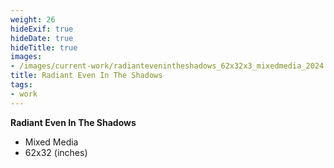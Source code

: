 ```yaml
---
weight: 26
hideExif: true
hideDate: true
hideTitle: true
images:
- /images/current-work/radiantevenintheshadows_62x32x3_mixedmedia_2024.jpg
title: Radiant Even In The Shadows
tags:
- work
---
```

**Radiant Even In The Shadows**
- Mixed Media
- 62x32 (inches)